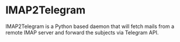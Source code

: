 # IMAP2Telegram
IMAP2Telegram is a Python based daemon that will fetch mails from a remote IMAP server and forward the subjects via Telegram API.
